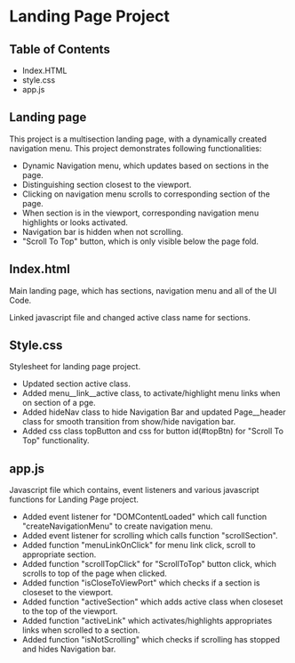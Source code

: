 # Landing Page Project

## Table of Contents

* Index.HTML
* style.css
* app.js

## Landing page
This project is a multisection landing page, with a dynamically created navigation menu.
This project demonstrates following functionalities:
 - Dynamic Navigation menu, which updates based on sections in the page.
 - Distinguishing section closest to the viewport.
 - Clicking on navigation menu scrolls to corresponding section of the page.
 - When section is in the viewport, corresponding navigation menu highlights or looks activated.
 - Navigation bar is hidden when not scrolling.
 - "Scroll To Top" button, which is only visible below the page fold.

## Index.html
Main landing page, which has sections, navigation menu and all of the UI Code.

Linked javascript file and changed active class name for sections.

## Style.css
Stylesheet for landing page project.

- Updated section active class.
- Added menu__link__active class, to activate/highlight menu links when on section of a pge.
- Added hideNav class to hide Navigation Bar and updated Page__header class for smooth transition from show/hide navigation bar.
- Added css class topButton and css for button id(#topBtn) for "Scroll To Top" functionality.

## app.js
Javascript file which contains, event listeners and various javascript functions for Landing Page project.

- Added event listener for "DOMContentLoaded" which call function "createNavigationMenu" to create navigation menu.
- Added event listener for scrolling which calls function "scrollSection".
- Added function "menuLinkOnClick" for menu link click, scroll to appropriate section.
- Added function "scrollTopClick" for "ScrollToTop" button click, which scrolls to top of the page when clicked.
- Added function "isCloseToViewPort" which checks if a section is closeset to the viewport.
- Added function "activeSection" which adds active class when closeset to the top of the viewport.
- Added function "activeLink" which activates/highlights appropriates links when scrolled to a section.
- Added function "isNotScrolling" which checks if scrolling has stopped and hides Navigation bar.
